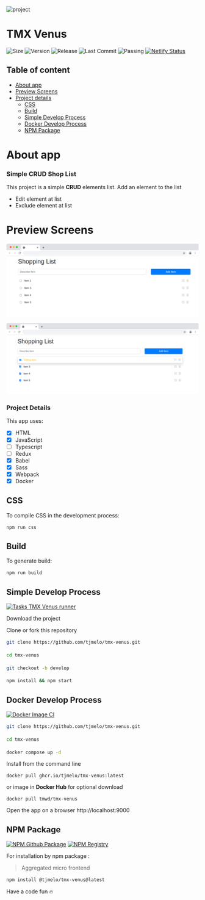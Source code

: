 ![project](https://img.shields.io/badge/project-TMX%20Venus-blue)

# TMX Venus

![Size](https://img.shields.io/github/repo-size/tjmelo/tmx-venus) ![Version](https://img.shields.io/github/package-json/v/tjmelo/tmx-venus) ![Release](https://img.shields.io/github/v/release/tjmelo/tmx-venus) ![Last Commit](https://img.shields.io/github/last-commit/tjmelo/tmx-venus/main)
![Passing](https://img.shields.io/github/actions/workflow/status/tjmelo/tmx-venus/checkout-ci.yml)
[![Netlify Status](https://api.netlify.com/api/v1/badges/ec8a4c81-bee8-4c94-87f0-f9606385df67/deploy-status)](https://app.netlify.com/sites/tmx-shoplist/deploys)

## Table of content

- [About app](#about-app)
- [Preview Screens](#preview-screens)
- [Project details](#project-details)
  - [CSS](#css)
  - [Build](#build)
  - [Simple Develop Process](#simple-develop-process)
  - [Docker Develop Process](#docker-develop-process)
  - [NPM Package](#npm-package)

# About app

### Simple CRUD Shop List

This project is a simple **CRUD** elements list.
Add an element to the list

- Edit element at list
- Exclude element at list

# Preview Screens

![Preview](/src/images/shopping-list.png)

![Preview](/src/images/shopping-list2.png)

### Project Details

This app uses:

- [x] HTML
- [x] JavaScript
- [ ] Typescript
- [ ] Redux
- [x] Babel
- [x] Sass
- [x] Webpack
- [x] Docker

## CSS

To compile CSS in the development process:

```sh
npm run css
```

## Build

To generate build:

```sh
npm run build
```

## Simple Develop Process

[![Tasks TMX Venus runner](https://github.com/tjmelo/tmx-venus/actions/workflows/checkout-ci.yml/badge.svg)](https://github.com/tjmelo/tmx-venus/actions/workflows/checkout-ci.yml)

Download the project

Clone or fork this repository

```sh
git clone https://github.com/tjmelo/tmx-venus.git

cd tmx-venus

git checkout -b develop

npm install && npm start
```

## Docker Develop Process

[![Docker Image CI](https://github.com/tjmelo/tmx-venus/actions/workflows/image-ci.yml/badge.svg)](https://github.com/tjmelo/tmx-venus/actions/workflows/ghpckg-image-ci.yml)

```sh
git clone https://github.com/tjmelo/tmx-venus.git

cd tmx-venus

docker compose up -d
```

Install from the command line

```
docker pull ghcr.io/tjmelo/tmx-venus:latest
```

or image in **Docker Hub** for optional download

```
docker pull tmwd/tmx-venus
```

Open the app on a browser http://localhost:9000

## NPM Package
[![NPM Github Package](https://github.com/tjmelo/tmx-venus/actions/workflows/image-ci.yml/badge.svg)](https://github.com/tjmelo/tmx-venus/actions/workflows/ghpckg-npm-ci.yml)
[![NPM Registry](https://github.com/tjmelo/tmx-venus/actions/workflows/image-ci.yml/badge.svg)](https://github.com/tjmelo/tmx-venus/actions/workflows/npm-registry.yml)

For installation by npm package :
> Aggregated micro frontend

```bash
npm install @tjmelo/tmx-venus@latest
```


Have a code fun :fire:
